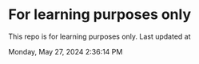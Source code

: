 # For learning purposes only
This repo is for learning purposes only.
Last updated at

Monday, May 27, 2024 2:36:14 PM


